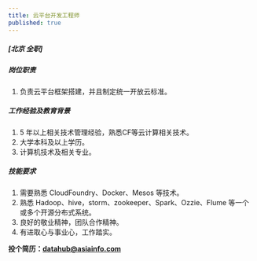 ```yaml
---
title: 云平台开发工程师
published: true
---
```


##### **[北京  全职]**

##### 岗位职责
1. 负责云平台框架搭建，并且制定统一开放云标准。

##### 工作经验及教育背景
1. 5 年以上相关技术管理经验，熟悉CF等云计算相关技术。
2. 大学本科及以上学历。
3. 计算机技术及相关专业。

##### 技能要求
1. 需要熟悉 CloudFoundry、Docker、Mesos 等技术。
2. 熟悉 Hadoop、hive，storm、zookeeper、Spark、Ozzie、Flume 等一个或多个开源分布式系统。
3. 良好的敬业精神，团队合作精神。
4. 有进取心与事业心，工作踏实。

**投个简历：datahub@asiainfo.com**
